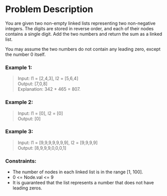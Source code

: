 # Problem Description
You are given two non-empty linked lists representing two non-negative integers. The digits are stored in reverse order, and each of their nodes contains a single digit. Add the two numbers and return the sum as a linked list.

You may assume the two numbers do not contain any leading zero, except the number 0 itself.

 

### Example 1:

> Input: l1 = [2,4,3], l2 = [5,6,4] \
> Output: [7,0,8] \
> Explanation: 342 + 465 = 807.

### Example 2:

> Input: l1 = [0], l2 = [0] \
> Output: [0]

### Example 3:

> Input: l1 = [9,9,9,9,9,9,9], l2 = [9,9,9,9] \
> Output: [8,9,9,9,0,0,0,1]
 

### Constraints:

- The number of nodes in each linked list is in the range [1, 100].
- 0 <= Node.val <= 9
- It is guaranteed that the list represents a number that does not have leading zeros.
